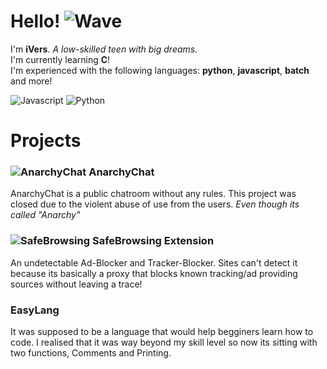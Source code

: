 # Hello! ![Wave](https://cdn.discordapp.com/emojis/861905792626065418.gif?size=32&quality=lossless)
I'm **iVers**. *A low-skilled teen with big dreams.*  
I'm currently learning __C__!   
I'm experienced with the following languages: **python**, **javascript**, **batch** and more!    
  
![Javascript](https://cdn.discordapp.com/emojis/673878349273366528.webp?size=32&quality=lossless) 
![Python](https://cdn.discordapp.com/emojis/822794896733765643.webp?size=32&quality=lossless) 


# Projects
### ![AnarchyChat](https://cdn.discordapp.com/emojis/968269483183583262.webp?size=32&quality=lossless) AnarchyChat
AnarchyChat is a public chatroom without any rules. This project was closed due to the violent abuse of use from the users. *Even though its called "Anarchy"*  

### ![SafeBrowsing](https://cdn.discordapp.com/emojis/585675227128659970.webp?size=32&quality=lossless) SafeBrowsing Extension
An undetectable Ad-Blocker and Tracker-Blocker. Sites can't detect it because its basically a proxy that blocks known tracking/ad providing sources without leaving a trace!

### EasyLang
It was supposed to be a language that would help begginers learn how to code. I realised that it was way beyond my skill level so now its sitting with two functions, Comments and Printing.
